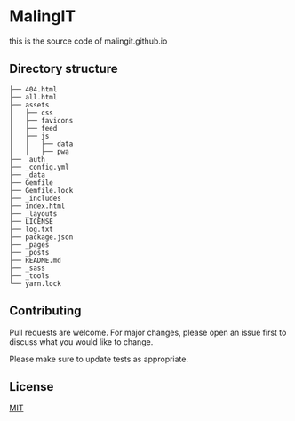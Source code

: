 # MalingIT
this is the source code of malingit.github.io

## Directory structure
```plain
├── 404.html
├── all.html
├── assets
│   ├── css
│   ├── favicons
│   ├── feed
│   ├── js
│   │   ├── data
│   │   ├── pwa
├── _auth
├── _config.yml
├── _data
├── Gemfile
├── Gemfile.lock
├── _includes
├── index.html
├── _layouts
├── LICENSE
├── log.txt
├── package.json
├── _pages
├── _posts
├── README.md
├── _sass
├── _tools
└── yarn.lock
```

## Contributing
Pull requests are welcome. For major changes, please open an issue first to discuss what you would like to change.

Please make sure to update tests as appropriate.

## License
[MIT](https://choosealicense.com/licenses/mit/)